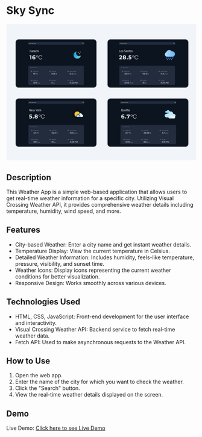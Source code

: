 # Sky Sync

<img src="Weather App.jpg" alt="Chat App">

## Description

This Weather App is a simple web-based application that allows users to get real-time weather information for a specific city. Utilizing Visual Crossing Weather API, it provides comprehensive weather details including temperature, humidity, wind speed, and more.

## Features

- City-based Weather: Enter a city name and get instant weather details.
- Temperature Display: View the current temperature in Celsius.
- Detailed Weather Information: Includes humidity, feels-like temperature, pressure, visibility, and sunset time.
- Weather Icons: Display icons representing the current weather conditions for better visualization.
- Responsive Design: Works smoothly across various devices.

## Technologies Used

- HTML, CSS, JavaScript: Front-end development for the user interface and interactivity.
- Visual Crossing Weather API: Backend service to fetch real-time weather data.
- Fetch API: Used to make asynchronous requests to the Weather API.

## How to Use

1) Open the web app.
2) Enter the name of the city for which you want to check the weather.
3) Click the "Search" button.
4) View the real-time weather details displayed on the screen.

## Demo

Live Demo:  <a href="https://muhammadmaaztahir.github.io/Sky_Sync/">Click here to see Live Demo</a>
